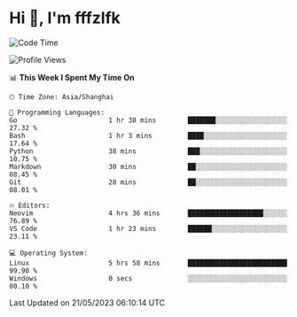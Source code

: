 # Hi 👋, I'm fffzlfk

<!--START_SECTION:waka-->
![Code Time](http://img.shields.io/badge/Code%20Time-212%20hrs%2049%20mins-blue)

![Profile Views](http://img.shields.io/badge/Profile%20Views-1-blue)

📊 **This Week I Spent My Time On** 

```text
🕑︎ Time Zone: Asia/Shanghai

💬 Programming Languages: 
Go                       1 hr 38 mins        ███████░░░░░░░░░░░░░░░░░░   27.32 % 
Bash                     1 hr 3 mins         ████░░░░░░░░░░░░░░░░░░░░░   17.64 % 
Python                   38 mins             ███░░░░░░░░░░░░░░░░░░░░░░   10.75 % 
Markdown                 30 mins             ██░░░░░░░░░░░░░░░░░░░░░░░   08.45 % 
Git                      28 mins             ██░░░░░░░░░░░░░░░░░░░░░░░   08.01 % 

🔥 Editors: 
Neovim                   4 hrs 36 mins       ███████████████████░░░░░░   76.89 % 
VS Code                  1 hr 23 mins        ██████░░░░░░░░░░░░░░░░░░░   23.11 % 

💻 Operating System: 
Linux                    5 hrs 58 mins       █████████████████████████   99.90 % 
Windows                  0 secs              ░░░░░░░░░░░░░░░░░░░░░░░░░   00.10 % 
```


 Last Updated on 21/05/2023 06:10:14 UTC
<!--END_SECTION:waka-->
